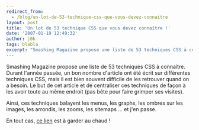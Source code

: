 ```yaml
---
redirect_from:
  - /blog/un-lot-de-53-technique-css-que-vous-devez-connaitre
layout: post
title: 'Un lot de 53 technique CSS que vous devez connaître !'
date: '2007-01-19 12:49:32'
author: j0k
tags: blabla
excerpt: "Smashing Magazine propose une liste de 53 techniques CSS à connaître.     \nDurant l'année passée, un bon nombre d'article ont été écrit sur différentes techniques CSS, mais il est bien souvent difficile de les retrouver quand on a besoin. Le but de cet article et de centraliser ces techniques de façon à les avoir toute au même endroit (pas bête pour faire grimper      …"
---
```


Smashing Magazine propose une liste de 53 techniques CSS à connaître.
Durant l'année passée, un bon nombre d'article ont été écrit sur différentes techniques CSS, mais il est bien souvent difficile de les retrouver quand on a besoin. Le but de cet article et de centraliser ces techniques de façon à les avoir toute au même endroit (pas bête pour faire grimper ses visites).

Ainsi, ces techniques balayent les menus, les graphs, les ombres sur les images, les arrondis, les zooms, les sitemaps ... et j'en passe.

En tout cas, [ce lien](http://www.smashingmagazine.com/2007/01/19/53-css-techniques-you-couldnt-live-without/) est à garder au chaud !
